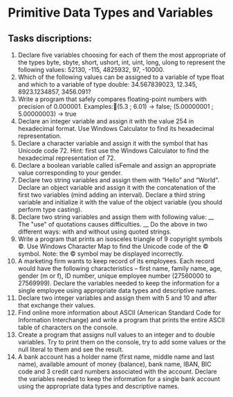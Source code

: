 # Primitive Data Types and Variables

## Tasks discriptions:

1. Declare five variables choosing for each of them the most appropriate of the types byte, sbyte, short, ushort, int, uint, long, ulong to represent the following values: 52130, -115, 4825932, 97, -10000.
2. Which of the following values can be assigned to a variable of type float and which to a variable of type double: 34.567839023, 12.345, 8923.1234857, 3456.091?
3. Write a program that safely compares floating-point numbers with precision of 0.000001. Examples:(5.3 ; 6.01) -> false;  (5.00000001 ; 5.00000003) -> true
4. Declare an integer variable and assign it with the value 254 in hexadecimal format. Use Windows Calculator to find its hexadecimal representation.
5. Declare a character variable and assign it with the symbol that has Unicode code 72. Hint: first use the Windows Calculator to find the hexadecimal representation of 72.
6. Declare a boolean variable called isFemale and assign an appropriate value corresponding to your gender.
7. Declare two string variables and assign them with “Hello” and “World”. Declare an object variable and assign it with the concatenation of the first two variables (mind adding an interval). Declare a third string variable and initialize it with the value of the object variable (you should perform type casting).
8. Declare two string variables and assign them with following value:
__ The "use" of quotations causes difficulties. __
Do the above in two different ways: with and without using quoted strings.
9. Write a program that prints an isosceles triangle of 9 copyright symbols ©. Use Windows Character Map to find the Unicode code of the © symbol. Note: the © symbol may be displayed incorrectly.
10. A marketing firm wants to keep record of its employees. Each record would have the following characteristics – first name, family name, age, gender (m or f), ID number, unique employee number (27560000 to 27569999). Declare the variables needed to keep the information for a single employee using appropriate data types and descriptive names.
11. Declare  two integer variables and assign them with 5 and 10 and after that exchange their values.
12. Find online more information about ASCII (American Standard Code for Information Interchange) and write a program that prints the entire ASCII table of characters on the console.
13. Create a program that assigns null values to an integer and to double variables. Try to print them on the console, try to add some values or the null literal to them and see the result.
14. A bank account has a holder name (first name, middle name and last name), available amount of money (balance), bank name, IBAN, BIC code and 3 credit card numbers associated with the account. Declare the variables needed to keep the information for a single bank account using the appropriate data types and descriptive names.



